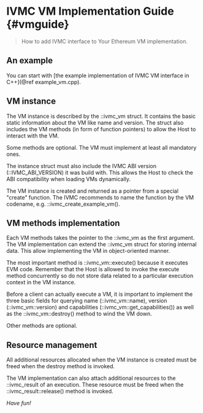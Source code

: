 # IVMC VM Implementation Guide {#vmguide}

> How to add IVMC interface to Your Ethereum VM implementation.

## An example

You can start with [the example implementation of IVMC VM interface in C++](@ref example_vm.cpp).

## VM instance

The VM instance is described by the ::ivmc_vm struct. It contains the
basic static information about the VM like name and version. The struct also
includes the VM methods (in form of function pointers) to allow the Host
to interact with the VM.

Some methods are optional. The VM must implement at least all mandatory ones.

The instance struct must also include the IVMC ABI version (::IVMC_ABI_VERSION)
it was build with. This allows the Host to check the ABI compatibility when
loading VMs dynamically.

The VM instance is created and returned as a pointer from a special "create"
function. The IVMC recommends to name the function by the VM codename,
e.g. ::ivmc_create_example_vm().

## VM methods implementation

Each VM methods takes the pointer to the ::ivmc_vm as the first argument.
The VM implementation can extend the ::ivmc_vm struct for storing internal
data. This allow implementing the VM in object-oriented manner.

The most important method is ::ivmc_vm::execute() because it executes EVM code.
Remember that the Host is allowed to invoke the execute method concurrently
so do not store data related to a particular execution context in the VM instance.

Before a client can actually execute a VM, it is important to implement the three
basic fields for querying name (::ivmc_vm::name), version (::ivmc_vm::version)
and capabilities (::ivmc_vm::get_capabilities()) as well as the ::ivmc_vm::destroy()
method to wind the VM down.

Other methods are optional.

## Resource management

All additional resources allocated when the VM instance is created must be
freed when the destroy method is invoked.

The VM implementation can also attach additional resources to the ::ivmc_result
of an execution. These resource must be freed when the ::ivmc_result::release()
method is invoked.


*Have fun!*
